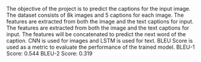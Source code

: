 The objective of the project is to predict the captions for the input image. The dataset consists of 8k images and 5 captions for each image. The features are extracted from both the image and the text captions for input. The features are extracted from both the image and the text captions for input. The features will be concatenated to predict the next word of the caption. CNN is used for images and LSTM is used for text. BLEU Score is used as a metric to evaluate the performance of the trained model. BLEU-1 Score: 0.544 BLEU-2 Score: 0.319
